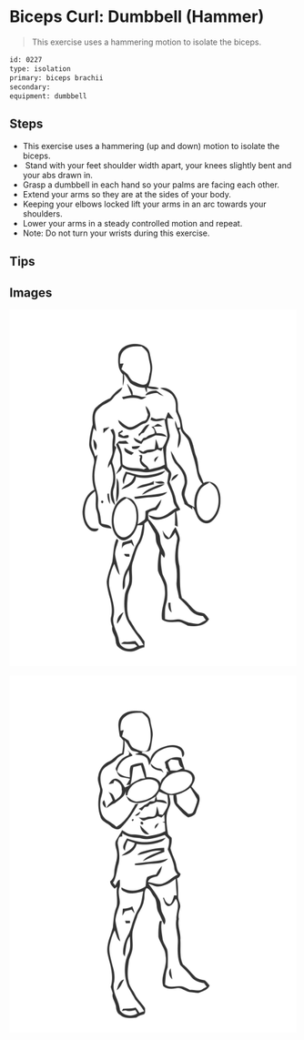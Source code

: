 # Biceps Curl: Dumbbell (Hammer)
> This exercise uses a hammering motion to isolate the biceps.

``` 
id: 0227 
type: isolation 
primary: biceps brachii 
secondary:  
equipment: dumbbell 
``` 

## Steps

 - This exercise uses a hammering (up and down) motion to isolate the biceps.
 -  Stand with your feet shoulder width apart, your knees slightly bent and your abs drawn in.
 - Grasp a dumbbell in each hand so your palms are facing each other.
 - Extend your arms so they are at the sides of your body.
 - Keeping your elbows locked lift your arms in an arc towards your shoulders.
 - Lower your arms in a steady controlled motion and repeat.
 - Note: Do not turn your wrists during this exercise.

## Tips


## Images

![](./../svg/0227-relaxation.svg)

![](./../svg/0227-tension.svg)

